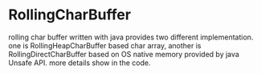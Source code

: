 RollingCharBuffer
=================

rolling char buffer written with java provides two different implementation. one is RollingHeapCharBuffer based char array, another is RollingDirectCharBuffer based on OS native memory provided by java Unsafe API. more details show in the code.
